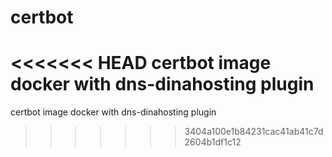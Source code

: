 # certbot
<<<<<<< HEAD
certbot image docker with dns-dinahosting plugin
=======
 certbot image docker with dns-dinahosting plugin
>>>>>>> 3404a100e1b84231cac41ab41c7d2604b1df1c12
